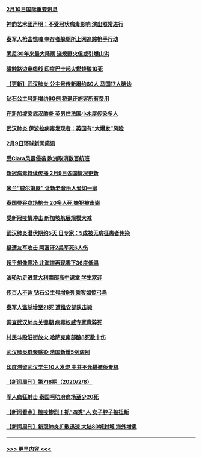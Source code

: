 #### [2月10日国际重要讯息](../pages/prog202/a102773759.md?t=02102033) 
#### [神韵艺术团声明：不受冠状病毒影响 演出照常进行](../pages/prog202/a102773674.md?t=02102033) 
#### [泰军人枪击惊魂 幸存者躲厕所上网追踪枪手行动](../pages/prog202/a102773660.md?t=02102033) 
#### [悉尼30年来最大降雨 浇熄野火但或引爆山洪](../pages/prog202/a102773651.md?t=02102033) 
#### [碰触路边电缆线 印度巴士起火燃烧酿10死](../pages/prog202/a102773642.md?t=02102033) 
#### [【更新】武汉肺炎 公主号传新增约60人 马国17人确诊](../pages/prog202/a102770740.md?t=02102033) 
#### [钻石公主号新增约60例 将退还旅客所有费用](../pages/prog202/a102773601.md?t=02102033) 
#### [在新加坡染武汉肺炎 英男住法国小木屋传染多人](../pages/prog202/a102773485.md?t=02102033) 
#### [武汉肺炎 伊波拉病毒发现者：英国有“大爆发”风险](../pages/prog202/a102773474.md?t=02102033) 
#### [2月9日环球新闻简讯](../pages/prog202/a102773390.md?t=02102033) 
#### [受Ciara风暴侵袭 欧洲取消数百航班](../pages/prog202/a102773357.md?t=02102033) 
#### [新冠病毒持续传播 2月9日各国情况更新](../pages/prog202/a102773346.md?t=02102033) 
#### [米兰“威尔第屋” 让新老音乐人爱如一家](../pages/prog202/a102773245.md?t=02102033) 
#### [泰国曼谷商场枪击 20多人死 嫌犯被击毙](../pages/prog202/a102773230.md?t=02102033) 
#### [受新冠疫情冲击 新加坡航展规模大减](../pages/prog202/a102773207.md?t=02102033) 
#### [武汉肺炎潜伏期约5天 日专家：5成被无病征患者传染](../pages/prog202/a102773145.md?t=02102033) 
#### [疑遭友军攻击 阿富汗2美军死6人伤](../pages/prog202/a102773140.md?t=02102033) 
#### [超乎想像寒冷 北海道再现零下36度低温](../pages/prog202/a102773122.md?t=02102033) 
#### [法轮功走进意大利南部高中课堂 学生欢迎](../pages/prog202/a102773105.md?t=02102033) 
#### [传百人不适 钻石公主号增6例 乘客如惊弓鸟](../pages/prog202/a102773051.md?t=02102033) 
#### [泰军人滥杀增至21死 遭维安部队击毙](../pages/prog202/a102772913.md?t=02102033) 
#### [调查武汉肺炎关键期 病毒权威专家竟猝死](../pages/prog202/a102773033.md?t=02102033) 
#### [村民斗殴沿街放火 哈萨克南部酿8死数十伤](../pages/prog202/a102772980.md?t=02102033) 
#### [武汉肺炎群聚感染 法国新增5例病例](../pages/prog202/a102772957.md?t=02102033) 
#### [印度滞留武汉学生10人发烧 中共不允搭撤侨专机](../pages/prog202/a102772946.md?t=02102033) 
#### [【新闻周刊】第718期（2020/2/8）](../pages/prog202/a102772921.md?t=02102033) 
#### [军人疯狂射击 泰国呵叻府商场至少20死](../pages/prog202/a102772833.md?t=02102033) 
#### [【新闻看点】控疫惨烈！抓“四类”人 女子脖子被扭断](../pages/prog202/a102772896.md?t=02102033) 
#### [【新闻周刊】新冠肺炎扩散迅速 大陆80城封城 海外增患](../pages/prog202/a102772852.md?t=02102033) 

----
#### [ >>> 更早内容 <<< ](../indexes/prog202-earlier.md)
